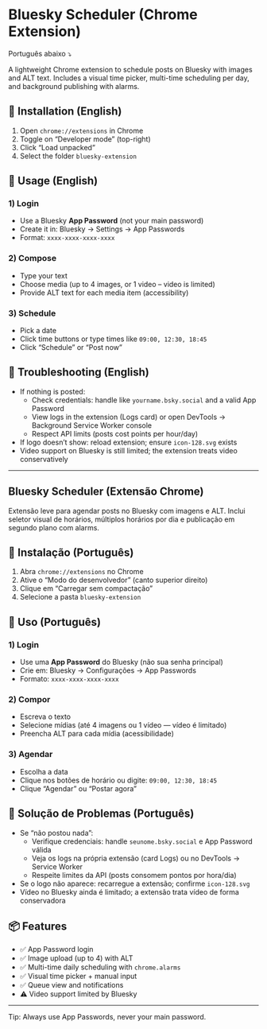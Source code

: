 # Bluesky Scheduler (Chrome Extension)

Português abaixo ⤵

A lightweight Chrome extension to schedule posts on Bluesky with images and ALT text. Includes a visual time picker, multi-time scheduling per day, and background publishing with alarms.

## 🚀 Installation (English)

1. Open `chrome://extensions` in Chrome
2. Toggle on “Developer mode” (top-right)
3. Click “Load unpacked”
4. Select the folder `bluesky-extension`

## 🔑 Usage (English)

### 1) Login
- Use a Bluesky **App Password** (not your main password)
- Create it in: Bluesky → Settings → App Passwords
- Format: `xxxx-xxxx-xxxx-xxxx`

### 2) Compose
- Type your text
- Choose media (up to 4 images, or 1 video – video is limited)
- Provide ALT text for each media item (accessibility)

### 3) Schedule
- Pick a date
- Click time buttons or type times like `09:00, 12:30, 18:45`
- Click “Schedule” or “Post now”

## 🧰 Troubleshooting (English)

- If nothing is posted:
  - Check credentials: handle like `yourname.bsky.social` and a valid App Password
  - View logs in the extension (Logs card) or open DevTools → Background Service Worker console
  - Respect API limits (posts cost points per hour/day)
- If logo doesn’t show: reload extension; ensure `icon-128.svg` exists
- Video support on Bluesky is still limited; the extension treats video conservatively

---

## Bluesky Scheduler (Extensão Chrome)

Extensão leve para agendar posts no Bluesky com imagens e ALT. Inclui seletor visual de horários, múltiplos horários por dia e publicação em segundo plano com alarms.

## 🚀 Instalação (Português)

1. Abra `chrome://extensions` no Chrome
2. Ative o “Modo do desenvolvedor” (canto superior direito)
3. Clique em “Carregar sem compactação”
4. Selecione a pasta `bluesky-extension`

## 🔑 Uso (Português)

### 1) Login
- Use uma **App Password** do Bluesky (não sua senha principal)
- Crie em: Bluesky → Configurações → App Passwords
- Formato: `xxxx-xxxx-xxxx-xxxx`

### 2) Compor
- Escreva o texto
- Selecione mídias (até 4 imagens ou 1 vídeo — vídeo é limitado)
- Preencha ALT para cada mídia (acessibilidade)

### 3) Agendar
- Escolha a data
- Clique nos botões de horário ou digite: `09:00, 12:30, 18:45`
- Clique “Agendar” ou “Postar agora”

## 🧰 Solução de Problemas (Português)

- Se “não postou nada”:
  - Verifique credenciais: handle `seunome.bsky.social` e App Password válida
  - Veja os logs na própria extensão (card Logs) ou no DevTools → Service Worker
  - Respeite limites da API (posts consomem pontos por hora/dia)
- Se o logo não aparece: recarregue a extensão; confirme `icon-128.svg`
- Vídeo no Bluesky ainda é limitado; a extensão trata vídeo de forma conservadora

## 📦 Features

- ✅ App Password login
- ✅ Image upload (up to 4) with ALT
- ✅ Multi-time daily scheduling with `chrome.alarms`
- ✅ Visual time picker + manual input
- ✅ Queue view and notifications
- ⚠️ Video support limited by Bluesky

---

Tip: Always use App Passwords, never your main password.
